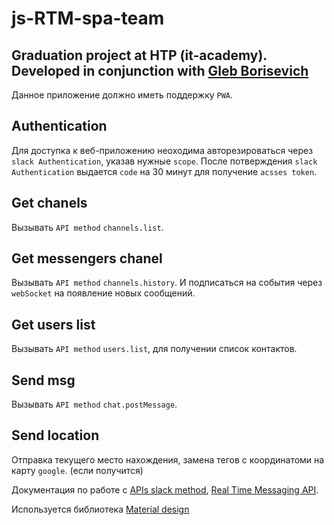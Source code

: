 # js-RTM-spa-team
## Graduation project at HTP (it-academy). Developed in conjunction with [Gleb Borisevich](https://github.com/Space647)


Данное приложение должно иметь поддержку `PWA`.


Authentication
--------------
Для доступка к веб-приложению неоходима авторезироваться через `slack Authentication`, указав нужные `scope`.
После потверждения `slack Authentication` выдается `code` на 30 минут для получение `acsses token`.

Get chanels
-----------
Вызывать `API method` `channels.list`.

Get messengers chanel
---------------------
Вызывать `API method` `channels.history`. И подписаться на события через `webSocket` на появление новых сообщений.

Get users list
--------------
Вызывать `API method` `users.list`, для получении список контактов.

Send msg
--------
Вызывать `API method` `chat.postMessage`.

Send location
-------------
Отправка текущего место нахождения, замена тегов с координатоми на карту `google`. (если получится)


Документация по работе с [APIs slack method](https://api.slack.com/methods), [Real Time Messaging API](https://api.slack.com/rtm).

Используется библиотека [Material design](https://getmdl.io/index.html)
